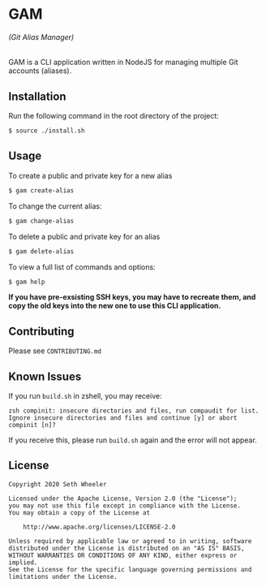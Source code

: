 # GAM
###### (Git Alias Manager)
GAM is a CLI application written in NodeJS for managing multiple Git accounts (aliases).

## Installation
Run the following command in the root directory of the project:
```bash
$ source ./install.sh
```

## Usage
To create a public and private key for a new alias
```bash
$ gam create-alias
```
To change the current alias:
```bash
$ gam change-alias
```
To delete a public and private key for an alias
```bash
$ gam delete-alias
```
To view a full list of commands and options:
```bash
$ gam help
```

****If you have pre-exsisting SSH keys, you may have to recreate them, and copy
the old keys into the new one to use this CLI application.****

## Contributing
Please see `CONTRIBUTING.md`

## Known Issues
If you run `build.sh` in zshell, you may receive:
```
zsh compinit: insecure directories and files, run compaudit for list.
Ignore insecure directories and files and continue [y] or abort compinit [n]?
```
If you receive this, please run `build.sh` again and the error will not appear.

## License
```
Copyright 2020 Seth Wheeler

Licensed under the Apache License, Version 2.0 (the "License");
you may not use this file except in compliance with the License.
You may obtain a copy of the License at

    http://www.apache.org/licenses/LICENSE-2.0

Unless required by applicable law or agreed to in writing, software
distributed under the License is distributed on an "AS IS" BASIS,
WITHOUT WARRANTIES OR CONDITIONS OF ANY KIND, either express or implied.
See the License for the specific language governing permissions and
limitations under the License.
```
